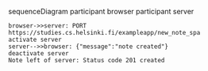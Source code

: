 sequenceDiagram
    participant browser
    participant server

    browser->>server: PORT https://studies.cs.helsinki.fi/exampleapp/new_note_spa
    activate server
    server-->>browser: {"message":"note created"}
    deactivate server
    Note left of server: Status code 201 created